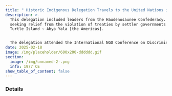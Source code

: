 ```yaml
---
title: " Historic Indigenous Delegation Travels to the United Nations in Geneva"
description: >-
  This delegation included leaders from the Haudenosaunee Confederacy. They went
  seeking relief from the violation of treaties by settler governments across
  Turtle Island ~ Abya Yala [the Americas]. 


  The delegation attended the International NGO Conference on Discrimination against Indigenous Populations in the Americas. The conference took place through the Sub-Committee on Racism, Racial Discrimination, Apartheid and Decolonization of the Special Committee on Human Rights, which is part of the United Nations Economic and Social Council (ECOSOC). 
date: 2025-02-18
image: /img/placeholder/600x200-dddddd.gif
section:
  image: /img/unnamed-2-.png
  info: 1977 CE
show_table_of_content: false
---
```

### Details
